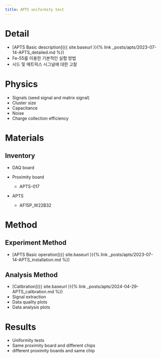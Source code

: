 ```yaml
---
title: APTS uniformity test
---
```


# Detail
- [APTS Basic description]({{ site.baseurl }}{% link _posts/apts/2023-07-14-APTS_detailed.md %})
- Fe-55를 이용한 기본적인 실험 방법
- 시드 및 매트릭스 시그널에 대한 고찰

# Physics

- Signals (seed signal and matrix signal)
- Cluster size
- Capacitance
- Noise
- Charge collection efficiency

# Materials

## Inventory
- DAQ board

- Proximity board
  - APTS-017

- APTS
  - AF15P_W22B32

# Method

## Experiment Method
- [APTS Basic operation]({{ site.baseurl }}{% link _posts/apts/2023-07-14-APTS_installation.md %})

## Analysis Method
- [Calibration]({{ site.baseurl }}{% link _posts/apts/2024-04-29-APTS_calibration.md %})
- Signal extraction
- Data quality plots
- Data analysis plots

# Results
- Uniformity tests
- Same proximity board and different chips
- different proximity boards and same chip